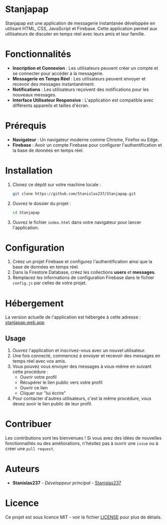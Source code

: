 # Stanjapap
 Stanjapap est une application de messagerie instantanée développée en utilisant HTML, CSS, JavaScript et Firebase. 
 Cette application permet aux utilisateurs de discuter en temps réel avec leurs amis et leur famille.

# Fonctionnalités

- **Inscription et Connexion** : Les utilisateurs peuvent créer un compte et se connecter pour accéder à la messagerie.
- **Messagerie en Temps Réel** : Les utilisateurs peuvent envoyer et recevoir des messages instantanément.
- **Notifications** : Les utilisateurs reçoivent des notifications pour les nouveaux messages.
- **Interface Utilisateur Responsive** : L'application est compatible avec différents appareils et tailles d'écran.

# Prérequis

- **Navigateur** : Un navigateur moderne comme Chrome, Firefox ou Edge.
- **Firebase** : Avoir un compte Firebase pour configurer l'authentification et la base de données en temps réel.

# Installation

1. Clonez ce dépôt sur votre machine locale :
    ```bash
    git clone https://github.com/Stanislas237/Stanjapap.git
    ```
2. Ouvrez le dossier du projet :
    ```bash
    cd Stanjapap
    ```
3. Ouvrez le fichier `index.html` dans votre navigateur pour lancer l'application.

# Configuration

1. Créez un projet Firebase et configurez l'authentification ainsi que la base de données en temps réel.
2. Dans la Firestore Database, créez les collections **users** et **messages**.
3. Remplacez les informations de configuration Firebase dans le fichier `config.js` par celles de votre projet.

# Hébergement

La version actuelle de l'application est hébergée à cette adresse : [stanjapap.web.app](https://stanjapap.web.app)

## Usage

1. Ouvrez l'application et inscrivez-vous avec un nouvel utilisateur.
2. Une fois connecté, commencez à envoyer et recevoir des messages en temps réel avec vos amis.
3. Vous pouvez vous envoyer des messages à vous-même en suivant cette procédure :
   - Ouvrir votre profil
   - Récupérer le lien public vers votre profil
   - Ouvrir ce lien
   - Cliquer sur "lui écrire"
4. Pour contacter d'autres utilisateurs, c'est la même procédure, vous devez avoir le lien public de leur profil.

# Contribuer

Les contributions sont les bienvenues ! Si vous avez des idées de nouvelles fonctionnalités ou des améliorations, n'hésitez pas à ouvrir une `issue` ou à créer une `pull request`.

# Auteurs

- **Stanislas237** - *Développeur principal* - [Stanislas237](https://github.com/Stanislas237)

# Licence

Ce projet est sous licence MIT - voir le fichier [LICENSE](LICENSE) pour plus de détails.
